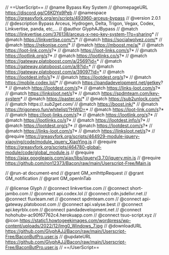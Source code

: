 // ==UserScript==
// @name         Bypass Key System
// @homepageURL  https://discord.gg/C6KDYq9Peb
// @namespace    https://greasyfork.org/en/scripts/493960-arceus-bypass
// @version      2.0.1
// @description  Bypass Arceus, Hydrogen, Delta, Trigon, Vegax, Codex, Linkvertise, panda, etc,...
// @author       GlyphAJBypass
// @match        https://linkvertise.com/376138/arceus-x-neo-key-system-1?o=sharing*
// @match        https://linkvertise.com/*/*
// @match        https://socialwolvez.com/*
// @match        https://rekonise.com/*
// @match        https://mboost.me/a/*
// @match        https://loot-link.com/s?*
// @match        https://loot-links.com/s?*
// @match        https://lootlink.org/s?*
// @match        https://lootlinks.co/s?*
// @match        https://gateway.platoboost.com/a/2569?id=*
// @match        https://gateway.platoboost.com/a/8?id=*
// @match        https://gateway.platoboost.com/a/39097?id=*
// @match        https://lootdest.info/s?*
// @match        https://lootdest.org/s?*
// @match        https://mobile.codex.lol/*
// @match        https://pandadevelopment.net/getkey?*
// @match        https://lootdest.com/s?*
// @match        https://links-loot.com/s?*
// @match        https://linksloot.net/s?*
// @match        https://spdmteam.com/key-system*
// @match        https://paster.so/*
// @match        https://sub2unlock.com/*
// @match        https://*.sub2get.com/*
// @match        https://boost.ink/*
// @match        https://trigonevo.fun/whitelist/?HWID=*
// @match       https://loot-link.com/s?*
// @match       https://loot-links.com/s?*
// @match       https://lootlink.org/s?*
// @match       https://lootlinks.co/s?*
// @match       https://lootdest.info/s?*
// @match       https://lootdest.org/s?*
// @match       https://lootdest.com/s?*
// @match       https://links-loot.com/s?*
// @match       https://linksloot.net/s?*
// @require     https://greasyfork.org/scripts/464929-module-jquery-xiaoying/code/module_jquery_XiaoYing.js
// @require     https://greasyfork.org/scripts/464780-global-module/code/global_module.js
// @require     https://ajax.googleapis.com/ajax/libs/jquery/3.7.0/jquery.min.js
// @require     https://github.com/ron12373/Bacon/raw/main/Userscript-Free/Main.js

// @run-at       document-end
// @grant        GM_xmlhttpRequest
// @grant        GM_notification
// @grant        GM_openInTab

// @license      Glyph
// @connect      linkvertise.com
// @connect      short-jambo.com
// @connect      api.codex.lol
// @connect      cdn.jsdelivr.net
// @connect      fluxteam.net
// @connect      spdmteam.com
// @connect      api-gateway.platoboost.com
// @connect      api.valyse.best
// @connect      api.keyrblx.com
// @connect      pandadevelopment.net
// @connect      hohohubv-ac90f67762c4.herokuapp.com
// @connect      tsuo-script.xyz
// @icon         https://static1.howtogeekimages.com/wordpress/wp-content/uploads/2022/12/Img0_Windows_7.jpg
// @downloadURL https://github.com/GlyphAJJ/Bacon/raw/main/Userscript-Free/BaconButPro.user.js
// @updateURL https://github.com/GlyphAJJ/Bacon/raw/main/Userscript-Free/BaconButPro.user.js
// ==/UserScript==
